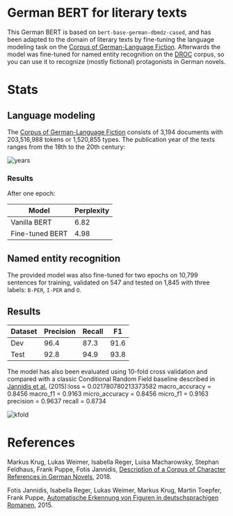 # German BERT for literary texts

This German BERT is based on `bert-base-german-dbmdz-cased`, and has been adapted to the domain of literary texts by fine-tuning the language modeling task on the [Corpus of German-Language Fiction](https://figshare.com/articles/Corpus_of_German-Language_Fiction_txt_/4524680/1). Afterwards the model was fine-tuned for named entity recognition on the [DROC](https://gitlab2.informatik.uni-wuerzburg.de/kallimachos/DROC-Release) corpus, so you can use it to recognize (mostly fictional) protagonists in German novels.


# Stats

## Language modeling

The [Corpus of German-Language Fiction](https://figshare.com/articles/Corpus_of_German-Language_Fiction_txt_/4524680/1) consists of 3,194 documents with 203,516,988 tokens or 1,520,855 types. The publication year of the texts ranges from the 18th to the 20th century:

![years](https://raw.githubusercontent.com/severinsimmler/transformers/master/model_cards/severinsimmler/prosa-jahre.png)


### Results

After one epoch:

| Model            | Perplexity |
| ---------------- | ---------- |
| Vanilla BERT     | 6.82       |
| Fine-tuned BERT  | 4.98       |


## Named entity recognition

The provided model was also fine-tuned for two epochs on 10,799 sentences for training, validated on 547 and tested on 1,845 with three labels: `B-PER`, `I-PER` and `O`.


## Results

| Dataset | Precision | Recall | F1   |
| ------- | --------- | ------ | ---- |
| Dev     | 96.4      | 87.3   | 91.6 |
| Test    | 92.8      | 94.9   | 93.8 |

The model has also been evaluated using 10-fold cross validation and compared with a classic Conditional Random Field baseline described in [Jannidis et al.](https://opus.bibliothek.uni-wuerzburg.de/opus4-wuerzburg/frontdoor/deliver/index/docId/14333/file/Jannidis_Figurenerkennung_Roman.pdf) (2015):loss = 0.021780780213373582
macro_accuracy = 0.8456
macro_f1 = 0.9163
micro_accuracy = 0.8456
micro_f1 = 0.9163
precision = 0.9637
recall = 0.8734


![kfold](https://raw.githubusercontent.com/severinsimmler/transformers/master/model_cards/severinsimmler/kfold.png)


# References

Markus Krug, Lukas Weimer, Isabella Reger, Luisa Macharowsky, Stephan Feldhaus, Frank Puppe, Fotis Jannidis, [Description of a Corpus of Character References in German Novels](http://webdoc.sub.gwdg.de/pub/mon/dariah-de/dwp-2018-27.pdf), 2018.

Fotis Jannidis, Isabella Reger, Lukas Weimer, Markus Krug, Martin Toepfer, Frank Puppe, [Automatische Erkennung von Figuren in deutschsprachigen Romanen](https://opus.bibliothek.uni-wuerzburg.de/opus4-wuerzburg/frontdoor/deliver/index/docId/14333/file/Jannidis_Figurenerkennung_Roman.pdf), 2015.
